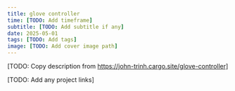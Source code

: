 ```yaml
---
title: glove controller
time: [TODO: Add timeframe]
subtitle: [TODO: Add subtitle if any]
date: 2025-05-01
tags: [TODO: Add tags]
image: [TODO: Add cover image path]
---
```


[TODO: Copy description from https://john-trinh.cargo.site/glove-controller]

[TODO: Add any project links]
